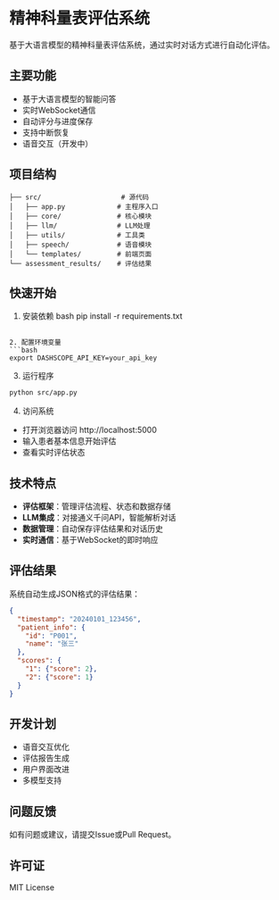 # 精神科量表评估系统

基于大语言模型的精神科量表评估系统，通过实时对话方式进行自动化评估。

## 主要功能

- 基于大语言模型的智能问答
- 实时WebSocket通信
- 自动评分与进度保存  
- 支持中断恢复
- 语音交互（开发中）

## 项目结构

```
├── src/                    # 源代码
│   ├── app.py             # 主程序入口
│   ├── core/              # 核心模块
│   ├── llm/               # LLM处理
│   ├── utils/             # 工具类
│   ├── speech/            # 语音模块
│   └── templates/         # 前端页面
└── assessment_results/    # 评估结果
```

## 快速开始

1. 安装依赖
bash
pip install -r requirements.txt
```

2. 配置环境变量
```bash
export DASHSCOPE_API_KEY=your_api_key
```

3. 运行程序
```bash
python src/app.py
```

4. 访问系统
- 打开浏览器访问 http://localhost:5000
- 输入患者基本信息开始评估
- 查看实时评估状态

## 技术特点

- **评估框架**：管理评估流程、状态和数据存储
- **LLM集成**：对接通义千问API，智能解析对话
- **数据管理**：自动保存评估结果和对话历史
- **实时通信**：基于WebSocket的即时响应

## 评估结果

系统自动生成JSON格式的评估结果：
```json
{
  "timestamp": "20240101_123456",
  "patient_info": {
    "id": "P001",
    "name": "张三"
  },
  "scores": {
    "1": {"score": 2},
    "2": {"score": 1}
  }
}
```

## 开发计划

- 语音交互优化
- 评估报告生成
- 用户界面改进
- 多模型支持

## 问题反馈

如有问题或建议，请提交Issue或Pull Request。

## 许可证

MIT License
```